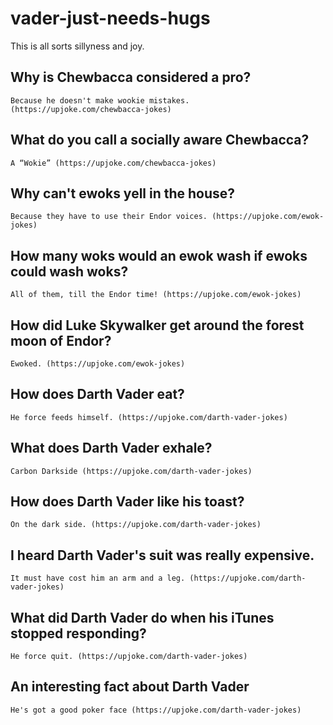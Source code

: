 # vader-just-needs-hugs

This is all sorts sillyness and joy.

## Why is Chewbacca considered a pro?
    Because he doesn't make wookie mistakes. (https://upjoke.com/chewbacca-jokes)

## What do you call a socially aware Chewbacca?
    A “Wokie” (https://upjoke.com/chewbacca-jokes)

## Why can't ewoks yell in the house?
    Because they have to use their Endor voices. (https://upjoke.com/ewok-jokes)
    
## How many woks would an ewok wash if ewoks could wash woks?
    All of them, till the Endor time! (https://upjoke.com/ewok-jokes)

## How did Luke Skywalker get around the forest moon of Endor?
    Ewoked. (https://upjoke.com/ewok-jokes)

## How does Darth Vader eat?
    He force feeds himself. (https://upjoke.com/darth-vader-jokes)
    
## What does Darth Vader exhale?
    Carbon Darkside (https://upjoke.com/darth-vader-jokes)

## How does Darth Vader like his toast?
    On the dark side. (https://upjoke.com/darth-vader-jokes)
    
## I heard Darth Vader's suit was really expensive.
    It must have cost him an arm and a leg. (https://upjoke.com/darth-vader-jokes)
    
## What did Darth Vader do when his iTunes stopped responding?
    He force quit. (https://upjoke.com/darth-vader-jokes)
    
## An interesting fact about Darth Vader
    He's got a good poker face (https://upjoke.com/darth-vader-jokes)
